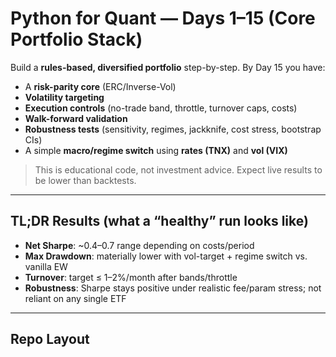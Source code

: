 # Python for Quant — Days 1–15 (Core Portfolio Stack)

Build a **rules-based, diversified portfolio** step-by-step. By Day 15 you have:
- A **risk-parity core** (ERC/Inverse-Vol)
- **Volatility targeting**
- **Execution controls** (no-trade band, throttle, turnover caps, costs)
- **Walk-forward validation**
- **Robustness tests** (sensitivity, regimes, jackknife, cost stress, bootstrap CIs)
- A simple **macro/regime switch** using **rates (TNX)** and **vol (VIX)**

> This is educational code, not investment advice. Expect live results to be lower than backtests.

---

## TL;DR Results (what a “healthy” run looks like)
- **Net Sharpe**: ~0.4–0.7 range depending on costs/period
- **Max Drawdown**: materially lower with vol-target + regime switch vs. vanilla EW
- **Turnover**: target ≤ 1–2%/month after bands/throttle
- **Robustness**: Sharpe stays positive under realistic fee/param stress; not reliant on any single ETF

---

## Repo Layout

